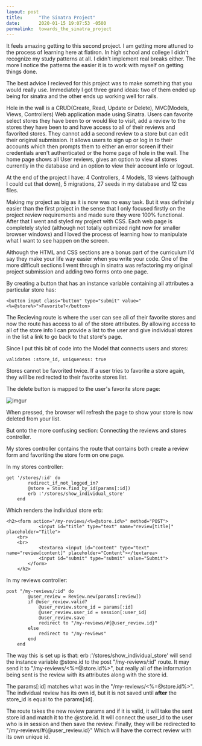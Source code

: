 ```yaml
---
layout: post
title:      "The Sinatra Project"
date:       2020-01-15 19:07:53 -0500
permalink:  towards_the_sinatra_project
---
```



It feels amazing getting to this second project. I am getting more attuned to the process of learning here at flatiron. In high school and college I didn't recognize my study patterns at all. I didn't implement real breaks either. The more I notice the patterns the easier it is to work with myself on getting things done. 

The best advice I recieved for this project was to make something that you would really use. Immediately I got three grand ideas: two of them ended up being for sinatra and the other ends up working well for rails.

Hole in the wall is a CRUD(Create, Read, Update or Delete), MVC(Models, Views, Controllers) Web application made using Sinatra. Users can favorite select stores they have been to or would like to visit, add a review to the stores they have been to and have access to all of their reviews and favorited stores. They cannot add a second review to a store but can edit their original submission. It allows users to sign up or log in to their accounts which then prompts them to either an error screen if their credentials aren't authenticated or the home page of hole in the wall. The home page shows all User reviews, gives an option to view all stores currently in the database and an option to view their account info or logout. 

At the end of the project I have: 4 Controllers, 4 Models, 13 views (although I could cut that down), 5 migrations, 27 seeds in my database and 12 css files.

Making my project as big as it is now was no easy task.  But it was definitely easier than the first project in the sense that I only focused  firstly on the project review requirements and made sure they were 100% functional. After that I went and styled my project with CSS. Each web page is completely styled (although not totally optimized right now for smaller browser windows) and I loved the process of learning how to manipulate what I want to see happen on the screen. 

Although the HTML and CSS sections are a bonus part of the curriculum I'd say they make your life way easier when you write your code. One of the more difficult sections I went through in sinatra was refactoring my original project submission and adding two forms onto one page.

By creating a button that has an instance variable containing all attributes a particular store has: 
```
<button input class="button" type="submit" value="<%=@store%>">Favorite?</button>
```

The Recieving route is where the user can see all of their favorite stores and now the route has access to all of the store attributes. By allowing access to all of the store info I can provide a list to the user and give individual stores in the list a link to go back to that store's page.

Since I put this bit of code into the Model that connects users and stores:
```
validates :store_id, uniqueness: true
```

Stores cannot be favorited twice. If a user tries to favorite a store again, they will be redirected to their favorite stores list.

The delete button is mapped to the user's favorite store page:

![imgur](https://i.imgur.com/wQRGR2K.png)

When pressed, the browser will refresh the page to show your store is now deleted from your list.

But onto the more confusing section: Connecting the reviews and stores controller.

My stores controller contains the route that contains both create a review form and favoriting the store form on one page.

In my stores controller: 

```
get '/stores/:id' do
        redirect_if_not_logged_in?
        @store = Store.find_by_id(params[:id])
        erb :'/stores/show_individual_store'
    end
```

Which renders the individual store erb:

```
<h2><form action="/my-reviews/<%=@store.id%>" method="POST">
            <input id="title" type="text" name="review[title]" placeholder="Title">
    <br>
    <br>
            <textarea <input id="content" type="text" name="review[content]" placeholder="Content"></textarea>
            <input id="submit" type="submit" value="Submit">
        </form>
    </h2>

```

In my reviews controller:

```
post "/my-reviews/:id" do
        @user_review = Review.new(params[:review])
        if @user_review.valid?
            @user_review.store_id = params[:id]
            @user_review.user_id = session[:user_id]
            @user_review.save
            redirect to "/my-reviews/#{@user_review.id}" 
        else
            redirect to "/my-reviews"
        end
    end
```

The way this is set up is that: erb :'/stores/show_individual_store' will send the instance variable @store.id to the post  "/my-reviews/:id" route. It may send it to "/my-reviews/<%=@store.id%>",  but really all of the information being sent is the review with its attributes along with the store id.

The params[:id] matches what was in the  "/my-reviews/<%=@store.id%>". The individual review has its own id, but it is not saved until **after** the store_id is equal to the params[:id].

The route takes the new review params and if it is valid, it will take the sent store id and match it to the @store.id. It will connect the user_id to the user who is in session and then save the review. Finally, they will be redirected to "/my-reviews/#{@user_review.id}" Which will have the correct review with its own unique id.
